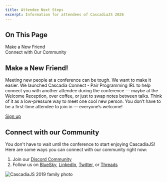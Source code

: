 ```yaml
---
title: Attendee Next Steps
excerpt: Information for attendees of CascadiaJS 2026
---
```


<div id="toc">
<h2>On This Page</h2>
    <ul>
        <!--<li><a href="#complete-registration">Complete Registration</a></li>-->
        <!--<li><a href="#pre-conf-trainings">Check out the Pre-Conf Trainings</a></li>-->
        <li><a href="#cascadia-connect">Make a New Friend</a></li>
        <!--<li><a href="#travel">Book Travel & Lodging</a></li>-->
        <li><a href="#connect-with-our-community">Connect with Our Community</a></li>
    </ul>
</div>

<!--
<h2 id="complete-registration">Complete Registration</h2>

Use the button below to complete the registration process. You'll need the ticket reference that is attached to the email that you get from Tito when you registered. It is a 4 letter code followed by a number, like <code>ABCD-3</code>.

This will create your official CascadiaJS account and give you access to RSVP links for the post-conference Activity Day and more!

<div class="cta primary"><a href="/2025/signup">Complete Registration</a></div>
-->

<!--
<h2 id="pre-conf-trainings">Check out the Pre-Conf Trainings</h2>

Prior to the conference, we are teaming up with Eve Porcello (Moon Highway) to provide 3 days of training workshops. You need to purchase these tickets separately.

<div class="cta secondary"><a href="/2025/trainings">Training Workshops Guide</a></div>

-->

<h2 id="cascadia-connect">Make a New Friend!</h2>

Meeting new people at a conference can be tough. We want to make it easier. We launched Cascadia Connect - Pair Programming IRL to help connect you with another attendee during the conference — maybe at the Welcome Reception, over coffee, or just to swap notes between talks. Think of it as a low-pressure way to meet one cool new person. You don’t have to be a first-time attendee to join in — everyone’s welcome!

<div class="cta secondary"><a href="https://airtable.com/app2IZDYtOGyzBQLZ/pag7dXPfJZEMPcHid/form">Sign up</a></div>

<!--
<h2 id="travel">Book Travel & Lodging</h2>

Traveling to Seattle and need to a place to stay while you're in town? Look no further than our Travel Guide for the scoop on hotel discounts and the best way to get to Seattle (hint: it's the Hacker Train).

<div class="cta secondary"><a href="/2025/travel">Travel Guide</a></div>
-->

<h2 id="connect-with-our-community">Connect with our Community</h2>

You don't have to wait until the conference to start enjoying CascadiaJS! Here are some ways you can connect with our community right now:

1. Join our [Discord Community](https://discord.gg/kkYR86GM29)
1. Follow us on [BlueSky](https://bsky.app/profile/cascadiajs.com), [LinkedIn](https://www.linkedin.com/showcase/cascadiajs), [Twitter](https://twitter.com/CascadiaJS), or [Threads](https://www.threads.net/@cascadia_js)

![CascadiaJS 2019 family photo](/_public/images/past/cjs19-family-photo.jpg)
